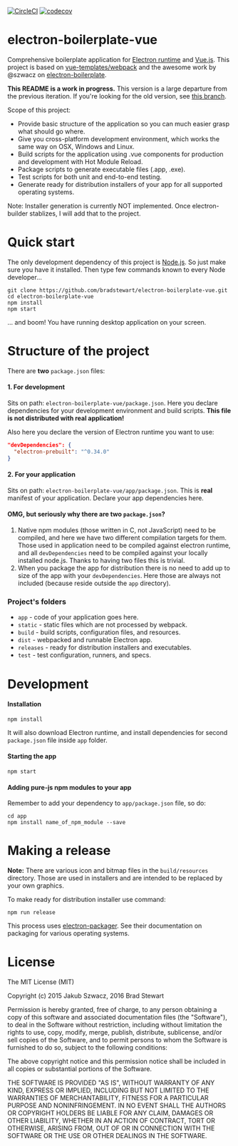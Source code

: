 [![CircleCI](https://circleci.com/gh/bradstewart/electron-boilerplate-vue/tree/master.svg?style=shield)](https://circleci.com/gh/bradstewart/electron-boilerplate-vue/tree/master)
[![codecov](https://codecov.io/gh/bradstewart/electron-boilerplate-vue/branch/master/graph/badge.svg)](https://codecov.io/gh/bradstewart/electron-boilerplate-vue)

electron-boilerplate-vue
==============
Comprehensive boilerplate application for [Electron runtime](http://electron.atom.io) and [Vue.js](http://vuejs.org). This project is based on [vue-templates/webpack](https://github.com/vuejs-templates/webpack) and the awesome work by @szwacz on [electron-boilerplate](https://github.com/szwacz/electron-boilerplate).

**This README is a work in progress.** This version is a large departure from the previous iteration. If you're looking for the old version, see [this branch](https://github.com/bradstewart/electron-boilerplate-vue/tree/legacy).

Scope of this project:

- Provide basic structure of the application so you can much easier grasp what should go where.
- Give you cross-platform development environment, which works the same way on OSX, Windows and Linux.
- Build scripts for the application using .vue components for production and development with Hot Module Reload.
- Package scripts to generate executable files (.app, .exe).
- Test scripts for both unit and end-to-end testing.
- Generate ready for distribution installers of your app for all supported operating systems.

Note: Installer generation is currently NOT implemented. Once electron-builder stablizes, I will add that to the project. 


# Quick start
The only development dependency of this project is [Node.js](https://nodejs.org). So just make sure you have it installed.
Then type few commands known to every Node developer...
```
git clone https://github.com/bradstewart/electron-boilerplate-vue.git
cd electron-boilerplate-vue
npm install
npm start
```
... and boom! You have running desktop application on your screen.

# Structure of the project

There are **two** `package.json` files:  

#### 1. For development
Sits on path: `electron-boilerplate-vue/package.json`. Here you declare dependencies for your development environment and build scripts. **This file is not distributed with real application!**

Also here you declare the version of Electron runtime you want to use:
```json
"devDependencies": {
  "electron-prebuilt": "^0.34.0"
}
```

#### 2. For your application
Sits on path: `electron-boilerplate-vue/app/package.json`. This is **real** manifest of your application. Declare your app dependencies here.

#### OMG, but seriously why there are two `package.json`?
1. Native npm modules (those written in C, not JavaScript) need to be compiled, and here we have two different compilation targets for them. Those used in application need to be compiled against electron runtime, and all `devDependencies` need to be compiled against your locally installed node.js. Thanks to having two files this is trivial.
2. When you package the app for distribution there is no need to add up to size of the app with your `devDependencies`. Here those are always not included (because reside outside the `app` directory).

### Project's folders

- `app` - code of your application goes here.
- `static` - static files which are not processed by webpack.
- `build` - build scripts, configuration files, and resources.
- `dist` - webpacked and runnable Electron app.
- `releases` - ready for distribution installers and executables.
- `test` - test configuration, runners, and specs.


# Development

#### Installation

```
npm install
```
It will also download Electron runtime, and install dependencies for second `package.json` file inside `app` folder.

#### Starting the app

```
npm start
```

#### Adding pure-js npm modules to your app

Remember to add your dependency to `app/package.json` file, so do:
```
cd app
npm install name_of_npm_module --save
```


# Making a release

**Note:** There are various icon and bitmap files in the `build/resources` directory. Those are used in installers and are intended to be replaced by your own graphics.

To make ready for distribution installer use command:
```
npm run release
```
This process uses [electron-packager](https://github.com/electron-userland/electron-packager). See their documentation on packaging for various operating systems. 


# License

The MIT License (MIT)

Copyright (c) 2015 Jakub Szwacz, 2016 Brad Stewart

Permission is hereby granted, free of charge, to any person obtaining a copy
of this software and associated documentation files (the "Software"), to deal
in the Software without restriction, including without limitation the rights
to use, copy, modify, merge, publish, distribute, sublicense, and/or sell
copies of the Software, and to permit persons to whom the Software is
furnished to do so, subject to the following conditions:

The above copyright notice and this permission notice shall be included in all
copies or substantial portions of the Software.

THE SOFTWARE IS PROVIDED "AS IS", WITHOUT WARRANTY OF ANY KIND, EXPRESS OR
IMPLIED, INCLUDING BUT NOT LIMITED TO THE WARRANTIES OF MERCHANTABILITY,
FITNESS FOR A PARTICULAR PURPOSE AND NONINFRINGEMENT. IN NO EVENT SHALL THE
AUTHORS OR COPYRIGHT HOLDERS BE LIABLE FOR ANY CLAIM, DAMAGES OR OTHER
LIABILITY, WHETHER IN AN ACTION OF CONTRACT, TORT OR OTHERWISE, ARISING FROM,
OUT OF OR IN CONNECTION WITH THE SOFTWARE OR THE USE OR OTHER DEALINGS IN THE
SOFTWARE.
